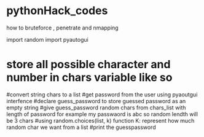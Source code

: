 # pythonHack_codes
how to bruteforce , penetrate and nmapping


import random
import pyautogui


# store all possible character and number in chars variable like so
#convert string chars to a list
#get password from the user using pyaoutgui interfence
#declare guess_password to store guessed password as an empty string
#give guess_password random chars from chars_list with length of password for example my passwaord is abc so random lendth will be 3 chars
#using random.choices(list, k) function K: represent how much random char we want from a list
#print the guesspassword

